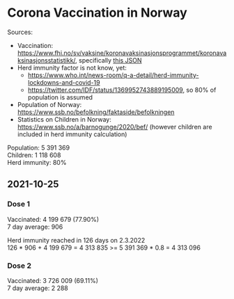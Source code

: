 # Corona Vaccination in Norway

Sources:

- Vaccination: <https://www.fhi.no/sv/vaksine/koronavaksinasjonsprogrammet/koronavaksinasjonsstatistikk/>, specifically [this JSON](https://www.fhi.no/api/chartdata/api/99119)
- Herd immunity factor is not know, yet:
  - <https://www.who.int/news-room/q-a-detail/herd-immunity-lockdowns-and-covid-19>
  - <https://twitter.com/IDF/status/1369952743889195009>, so 80% of population is assumed
- Population of Norway: <https://www.ssb.no/befolkning/faktaside/befolkningen>
- Statistics on Children in Norway: https://www.ssb.no/a/barnogunge/2020/bef/ (however children are included in herd immunity calculation)

Population: 5 391 369  
Children: 1 118 608  
Herd immunity: 80%  

## 2021-10-25

### Dose 1

Vaccinated: 4 199 679 (77.90%)  
7 day average: 906

Herd immunity reached in 126 days on 2.3.2022  
126 * 906 + 4 199 679 = 4 313 835 >= 5 391 369 * 0.8 = 4 313 096

### Dose 2

Vaccinated: 3 726 009 (69.11%)  
7 day average: 2 288

